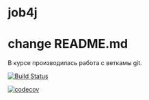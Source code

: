 # job4j
# change README.md
В курсе производилась работа с веткамы git.

[![Build Status](https://travis-ci.com/BogdanProkopenko1/job4j_threads.svg?branch=master)](https://travis-ci.com/BogdanProkopenko1/job4j_threads)

[![codecov](https://codecov.io/gh/BogdanProkopenko1/job4j_threads/branch/master/graph/badge.svg?token=JHI7H2Y512)](https://codecov.io/gh/BogdanProkopenko1/job4j_threads)